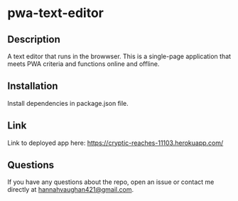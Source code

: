 # pwa-text-editor

## Description
A text editor that runs in the browwser. This is a single-page application that meets PWA criteria and functions online and offline. 

## Installation
Install dependencies in package.json file.

## Link
Link to deployed app here: https://cryptic-reaches-11103.herokuapp.com/

## Questions
If you have any questions about the repo, open an issue or contact me directly at hannahvaughan421@gmail.com.



